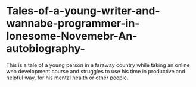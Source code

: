 # Tales-of-a-young-writer-and-wannabe-programmer-in-lonesome-Novemebr-An-autobiography-
This is a tale of a young person in a faraway country while taking an online web development course and struggles to use his time in productive and helpful way, for his mental health or other people. 
